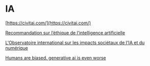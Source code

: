 # IA

[https://civitai.com/](https://civitai.com/)

[Recommandation sur l’éthique de l’intelligence artificielle](https://unesdoc.unesco.org/ark:/48223/pf0000381137_fre)

[L'Observatoire international sur les impacts sociétaux de l'IA et du numérique](https://observatoire-ia.ulaval.ca/)


[Humans are biased. generative ai is even worse](https://www.bloomberg.com/graphics/2023-generative-ai-bias/)
